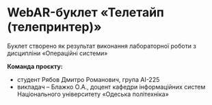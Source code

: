 # WebAR-буклет «Телетайп (телепринтер)»
Буклет створено як результат виконання лабораторної роботи з дисципліни «Операційні системи»

**Команда проєкту:**

+ студент Рябов Дмитро Романович, група АІ-225
+ викладач – Блажко О.А., доцент кафедри інформаційних систем Національного університету «Одеська політехніка»

